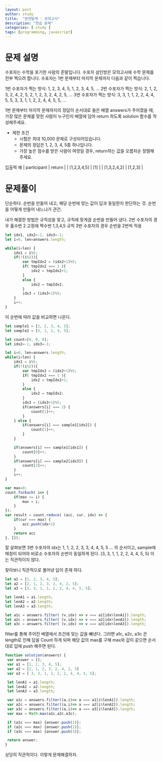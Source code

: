 ```yaml
---
layout: post
author: study
title:  "완전탐색 : 모의고사"
description: "연습 문제"
categories: [ study ]
tags: [programming, javascript]
---
```



# 문제 설명

  수포자는 수학을 포기한 사람의 준말입니다. 수포자 삼인방은 모의고사에 수학 문제를 전부 찍으려 합니다. 수포자는 1번 문제부터 마지막 문제까지 다음과 같이 찍습니다.

  1번 수포자가 찍는 방식: 1, 2, 3, 4, 5, 1, 2, 3, 4, 5, ...
  2번 수포자가 찍는 방식: 2, 1, 2, 3, 2, 4, 2, 5, 2, 1, 2, 3, 2, 4, 2, 5, ...
  3번 수포자가 찍는 방식: 3, 3, 1, 1, 2, 2, 4, 4, 5, 5, 3, 3, 1, 1, 2, 2, 4, 4, 5, 5, ...

  1번 문제부터 마지막 문제까지의 정답이 순서대로 들은 배열 answers가 주어졌을 때, 가장 많은 문제를 맞힌 사람이 누구인지 배열에 담아 return 하도록 solution 함수를 작성해주세요.

  - 제한 조건
    - 시험은 최대 10,000 문제로 구성되어있습니다.
    - 문제의 정답은 1, 2, 3, 4, 5중 하나입니다.
    - 가장 높은 점수를 받은 사람이 여럿일 경우, return하는 값을 오름차순 정렬해주세요.

 입출력 예
 | participant | return |
 | [1,2,3,4,5] | [1] |
 | [1,3,2,4,2] | [1,2,3] |


# 문제풀이
  단순하다. 순번을 만들어 내고, 해당 순번에 맞는 값이 답과 동일한지 판단하는 것.
  순번을 어떻게 만들어 내느냐가 관건.
  
  내가 해결한 방법은 규칙성을 찾고, 규칙에 맞게끔 순번을 만들어 냈다.
  2번 수포자의 경우 홀수번 2 고정에 짝수번 1,3,4,5 규칙
  3번 수포자의 경우 순번을 2번씩 적용


```javascript
let idx1, idx2=-1, idx3=-1;
let i=0, len=answers.length;

while(i<len) {
    idx1 = i%5;
    if(!(i%2)){
        var tmpIdx2 = (idx2+1)%5;
        if( tmpIdx2 === 1 ){
            idx2 = tmpIdx2+1;
        }
        else {
            idx2 = tmpIdx2;
        }
        idx3 = (idx3+1)%5;
    } 
    i++;
}
```
 이 순번에 따라 값을 비교하면 나온다.

```javascript
let sample1 = [1, 2, 3, 4, 5];
let sample2 = [3, 1, 2, 4, 5];

let count=[0, 0, 0];
let idx2=-1, idx3=-1;

let i=0, len=answers.length;
while(i<len) {
    idx1 = i%5;
    if(!(i%2)){
        var tmpIdx2 = (idx2+1)%5;
        if( tmpIdx2 === 1 ){
            idx2 = tmpIdx2+1;
        }
        else {
            idx2 = tmpIdx2;
        }
        idx3 = (idx3+1)%5;
        if(answers[i] === 2) {
            count[1]++;
        }
    } else {
        if(answers[i] === sample1[idx2]) {
            count[1]++;
        }
    }

    if(answers[i] === sample1[idx1]) {
        count[0]++;
    }
    if(answers[i] === sample2[idx3]) {
        count[2]++;
    }
    i++;
}

var max=0;
count.forEach( i=> {
    if(max <= i) {
        max = i;
    }
});
var result = count.reduce( (acc, cur, idx) => {
    if(cur === max) {
        acc.push(idx+1)
    }
    return acc
}, []);
```

 잘 살펴보면 3번 수포자의 idx는 1, 1, 2, 2, 3, 3, 4, 4, 5, 5 ... 의 순서이고, sample에 매칭이 되어야 비로소 수포자의 순번이 동일하게 된다. (3, 3, 1, 1, 2, 2, 4, 4, 5, 5) 이는 직관적이지 않다.

 찾아보니 직관적으로 풀어낸 답이 존재 하다.


```javascript
let a1 = [1, 2, 3, 4, 5];
let a2 = [2, 1, 2, 3, 2, 4, 2, 5];
let a3 = [3, 3, 1, 1, 2, 2, 4, 4, 5, 5];

let lenA1 = a1.length;
let lenA2 = a2.length;
let lenA3 = a3.length;

let a1c = answers.filter( (v,idx) => v === a1[idx%lenA1]).length;
let a2c = answers.filter( (v,idx) => v === a2[idx%lenA2]).length;
let a3c = answers.filter( (v,idx) => v === a3[idx%lenA3]).length;
```
 filter를 통해 주어진 배열에서 조건에 맞는 값을 뺴낸다.
 그러면 a1c, a2c, a3c 은 length로 인해 답을 Count 하게 되며 해당 값의 max를 구해 max와 값이 같으면 순서대로 답에 push 해주면 된다.

 ```javascript
function solution(answers) {
  var answer = [];
  var a1 = [1, 2, 3, 4, 5];
  var a2 = [2, 1, 2, 3, 2, 4, 2, 5]
  var a3 = [ 3, 3, 1, 1, 2, 2, 4, 4, 5, 5];

  let lenA1 = a1.length;
  let lenA2 = a2.length;
  let lenA3 = a3.length;

  var a1c = answers.filter((a,i)=> a === a1[i%lenA1]).length;
  var a2c = answers.filter((a,i)=> a === a2[i%lenA2]).length;
  var a3c = answers.filter((a,i)=> a === a3[i%lenA3]).length;
  var max = Math.max(a1c,a2c,a3c);

  if (a1c === max) {answer.push(1)};
  if (a2c === max) {answer.push(2)};
  if (a3c === max) {answer.push(3)};

  return answer;
}

 ```
 상당히 직관적이다. 이렇게 문제해결하자.